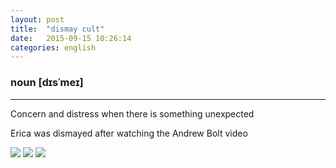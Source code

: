 ```yaml
---
layout: post
title:  "dismay cult"
date:   2015-09-15 10:26:14
categories: english
---
```

### noun [dɪsˈmeɪ]
-----------

Concern and distress when there is something unexpected

Erica was dismayed after watching the Andrew Bolt video

<img src="https://silviakusada.files.wordpress.com/2010/10/dismayed.jpg"/>
<img src="https://antinuclearinfo.files.wordpress.com/2013/12/sulking.jpg"/>
<img src="http://www.truthrevolt.org/sites/default/files/styles/content_full_width/public/field/image/articles/syria-march-9.-2014.jpg?itok=cYGesxkL"/>
